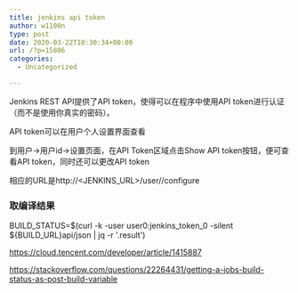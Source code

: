 ```yaml
---
title: jenkins api token
author: w1100n
type: post
date: 2020-03-22T10:30:34+00:00
url: /?p=15806
categories:
  - Uncategorized

---
```

Jenkins REST API提供了API token，使得可以在程序中使用API token进行认证（而不是使用你真实的密码）。

API token可以在用户个人设置界面查看

到用户→用户id→设置页面，在API Token区域点击Show API token按钮，便可查看API token，同时还可以更改API token

相应的URL是http://<JENKINS_URL>/user/<userid>/configure

### 取编译结果

BUILD\_STATUS=$(curl -k -user user0:jenkins\_token\_0 -silent ${BUILD\_URL}api/json | jq -r '.result')

https://cloud.tencent.com/developer/article/1415887
  
https://stackoverflow.com/questions/22264431/getting-a-jobs-build-status-as-post-build-variable